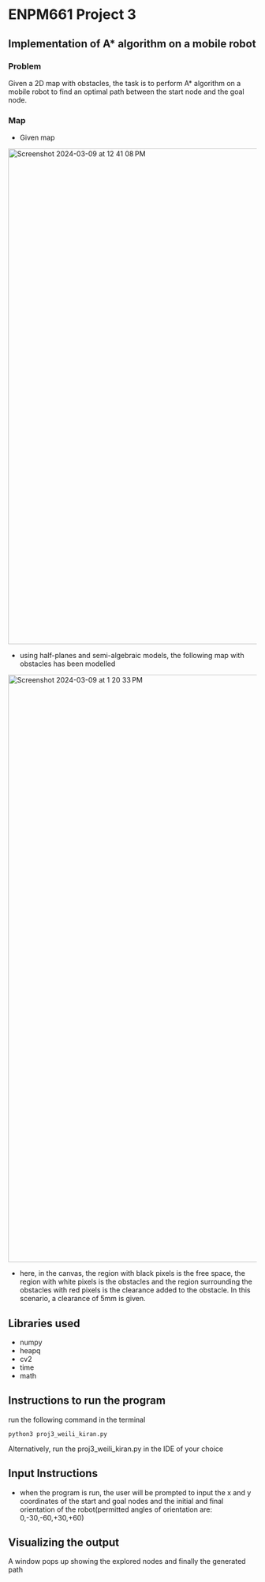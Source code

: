 # ENPM661 Project 3
## Implementation of A* algorithm on a mobile robot 

### Problem 
Given a 2D map with obstacles, the task is to perform A* algorithm on a mobile robot to find an optimal path between the start node and the goal node.

### Map
* Given map 
<img width="1005" alt="Screenshot 2024-03-09 at 12 41 08 PM" src="https://github.com/kiranajith/ENPM661/assets/63303617/2a6285c5-2b25-41c2-8151-a67b505667f8">

* using half-planes and semi-algebraic models, the following map with obstacles has been modelled
<img width="1191" alt="Screenshot 2024-03-09 at 1 20 33 PM" src="https://github.com/kiranajith/ENPM661/assets/63303617/f468db5c-0c36-43d7-b0dd-88ee546a5269">

* here, in the canvas, the region with black pixels is the free space, the region with white pixels is the obstacles and the region surrounding the obstacles with red pixels is the clearance added to the obstacle. In this scenario, a clearance of 5mm is given.


## Libraries used  
* numpy
* heapq
* cv2
* time
* math 

## Instructions to run the program 
run the following command in the terminal 
```
python3 proj3_weili_kiran.py
```
Alternatively, run the proj3_weili_kiran.py in the IDE of your choice

## Input Instructions
* when the program is run, the user will be prompted to input the x and y coordinates of the start and goal nodes and the initial and final orientation of the robot(permitted angles of orientation are: 0,-30,-60,+30,+60)

## Visualizing the output
A window pops up showing the explored nodes and finally the generated path
